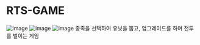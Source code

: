 # RTS-GAME
![image](https://user-images.githubusercontent.com/102529677/231523578-2341dd17-b56b-4f2f-99ad-fd5c25484136.png)
![image](https://user-images.githubusercontent.com/102529677/231523666-c0251cf3-c4aa-4619-a29c-93e8fa27a9cc.png)
![image](https://user-images.githubusercontent.com/102529677/231523676-8246dea7-d68f-440a-9b9f-54716c00e2dd.png)
종족을 선택하여 유닛을 뽑고, 업그레이드를 하며 전투를 벌이는 게임
